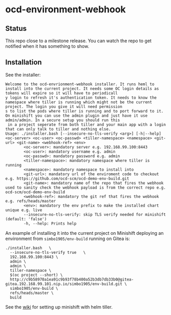 # ocd-environment-webhook

## Status

This repo close to a milestone release. You can watch the repo to get notified when it has something to show.

## Installation

See the installer: 

```
Welcome to the ocd-envrionment-webhook installer. It runs heml to install into the current project. It needs some OC login details as tokens will expire so it will have to periodicall
y login to refresh it's authentication token. It needs to know the namespace where tiller is running which might not be the current project. The login you give it will need permission
s to list the pods where tiller is running and to port forward to it. On minishift you can use the admin plugin and just have it use admin/admin. In a secure setup you should run this
 in a project seperate from both tiller and your main app with a login that can only talk to tiller and nothing else.
Usage: ./installer.bash [--insecure-no-tls-verify <arg>] [-h|--help] <oc-server> <oc-user> <oc-passwd> <tiller-namespace> <namespace> <git-url> <git-name> <webhook-ref> <env>
        <oc-server>: mandatory server e.g. 192.168.99.100:8443
        <oc-user>: mandatory username e.g. admin
        <oc-passwd>: mandatory password e.g. admin
        <tiller-namespace>: mandatory namespace where tiller is running
        <namespace>: mandatory namespace to install into
        <git-url>: mandatory url of the enviroment code to checkout e.g. https://github.com/ocd-scm/ocd-demo-env-build.git
        <git-name>: mandatory name of the repo that fires the webhook used to sanity check the webhook payload is from the correct repo e.g. ocd-scm/ocd-demo-env-build
        <webhook-ref>: mandatory the git ref that fires the webhook e.g. refs/heads/master
        <env>: mandatory the env prefix to make the installed chart unique e.g. live
        --insecure-no-tls-verify: skip TLS verify needed for minishift (default: 'false')
        -h, --help: Prints help
```

An example of installing it into the current project on Minishift deploying an environment from `simbo1905/env-build` running on Gitea is:

```
./installer.bash   \
  --insecure-no-tls-verify true   \
  192.168.99.100:8443 \
  admin \
  admin \
  tiller-namespace \
  $(oc project --short) \
  http://c9b58970a1ea91c9b93f78b400a52b3db7db33b0@gitea-gitea.192.168.99.101.nip.io/simbo1905/env-build.git \
  simbo1905/env-build \
  refs/heads/master \
  build
```

See the [wiki](https://github.com/ocd-scm/ocd-meta/wiki/Minishift) for setting up minishift with helm tiller. 

